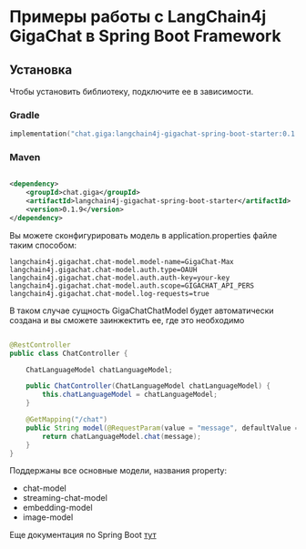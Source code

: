# Примеры работы с LangChain4j GigaChat в Spring Boot Framework

## Установка

Чтобы установить библиотеку, подключите ее в зависимости.

### Gradle

```kotlin
implementation("chat.giga:langchain4j-gigachat-spring-boot-starter:0.1.9")
```

### Maven

```xml

<dependency>
    <groupId>chat.giga</groupId>
    <artifactId>langchain4j-gigachat-spring-boot-starter</artifactId>
    <version>0.1.9</version>
</dependency>
```

Вы можете сконфигурировать модель в application.properties файле таким способом:

```properties
langchain4j.gigachat.chat-model.model-name=GigaChat-Max
langchain4j.gigachat.chat-model.auth.type=OAUH
langchain4j.gigachat.chat-model.auth.auth-key=your-key
langchain4j.gigachat.chat-model.auth.scope=GIGACHAT_API_PERS
langchain4j.gigachat.chat-model.log-requests=true
```

В таком случае сущность GigaChatChatModel будет автоматически создана и вы сможете заинжектить ее, где это необходимо

```java

@RestController
public class ChatController {

    ChatLanguageModel chatLanguageModel;

    public ChatController(ChatLanguageModel chatLanguageModel) {
        this.chatLanguageModel = chatLanguageModel;
    }

    @GetMapping("/chat")
    public String model(@RequestParam(value = "message", defaultValue = "Hello") String message) {
        return chatLanguageModel.chat(message);
    }
}
```

Поддержаны все основные модели, названия property:

- chat-model
- streaming-chat-model
- embedding-model
- image-model

Еще документация по Spring Boot [тут](https://docs.langchain4j.dev/tutorials/spring-boot-integration/)

